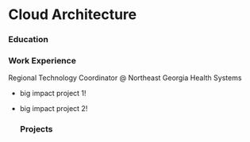 # Cloud Architecture

### Education


### Work Experience
Regional Technology Coordinator @ Northeast Georgia Health Systems
- big impact project 1!
- big impact project 2!

  ### Projects
